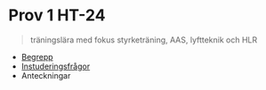 # Prov 1 HT-24
> träningslära med fokus styrketräning, AAS, lyftteknik och HLR

- [Begrepp](begrepp.md)
- [Instuderingsfrågor](instuderingsfragor.md)
- Anteckningar


